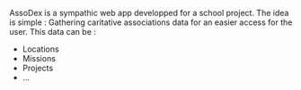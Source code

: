 AssoDex is a sympathic web app developped for a school project.
The idea is simple : Gathering caritative associations data for an easier access for the user.
This data can be :
  - Locations
  - Missions
  - Projects
  - ...

